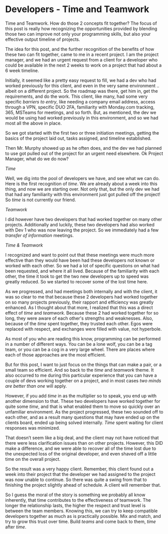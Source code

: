# Developers - Time and Teamwork

Time and Teamwork. How do those 2 concepts fit together? The focus of this post is really how recognizing the opportunities provided by blending those two can improve not only your programming skills, but also your effective output timeline of projects.

The idea for this post, and the further recognition of the benefits of how these two can fit together, came to me in a recent project. I am the project manager, and we had an urgent request from a client for a developer who could be available in the next 2 weeks to work on a project that had about a 6 week timeline. 

Initially, it seemed like a pretty easy request to fill, we had a dev who had worked previously for this client, and even in the very same environment .. albeit on a different project. So the roadmap was there, get him in, get the requirements, and do the work.  This client, like many, had some very specific *barriers to entry*, like needing a company email address, access through a VPN, specific DUO 2FA, familiarity with Monday.com tracking, 365, MSTeams for meetings, and so forth. But, as mentioned, the dev we would be using had worked previously in this environment, and so we had most all the above in place. 

So we got started with the first two or three initiation meetings, getting the basics of the project laid out, tasks assigned, and timeline established.
 
Then Mr. Murphy showed up as he often does, and the dev we had planned to use got pulled out of the project for an urgent need elsewhere. Ok Project Manager, what do we do now?

*Time*

Well, we dig into the pool of developers we have, and see what we can do. Here is the first recognition of *time*. We are already about a week into this thing, and now we are starting over. Not only that, but the only dev we had that had any familiarity with this environment just got pulled off the project!  So *time* is not currently our friend. 

*Teamwork*

I did however have two developers that had worked together on many other projects. Additionally and luckily, these two developers had also worked with Dev 1 who was now leaving the project. So we immediately had a few *transfer of information* meetings. 

*Time & Teamwork* 

I recognized and want to point out that these meetings were much more effective than they would have been had these developers not known or worked with each other.  So we had a lot of specific questions on what had been requested, and where it all lived.  Because of the familiarity with each other, the time it took to get the two new developers up to speed was greatly reduced. So we started to recover some of the lost time here.

As we progressed, and had meetings both internally and with the client, it was so clear to me that because these 2 developers had worked together on so many projects previously, their rapport and efficiency was greatly enhanced. As I thought about that more, I realized that this was a direct effect of *time* and *teamwork*. Because these 2 had worked together for so long, they were aware of each other's strengths and weaknesses.  Also, because of the *time* spent together, they trusted each other. Egos were replaced with respect, and exchanges were filled with value, not hyperbole. 

As most of you who are reading this know, programming can be performed in a number of different ways. You can be a lone wolf, you can be a tag team, or you can be a cog in a very large wheel. There are places where each of those approaches are the most efficient. 

But for this post, I want to just focus on the things that can make a pair, or a small team so efficient. And so back to the *time* and *teamwork* theme.  It also occurred to me during this particular experience that you can have a couple of devs working together on a project, and in most cases *two minds are better than one* will apply.
 
However, if you add *time* in as the multiplier so to speak, you end up with another dimension to that. These two developers have worked together for quite some *time*, and that is what enabled them to move so quickly over an unfamiliar environment. As the project progressed, these two sounded off to each other, and as a result many questions that may have ended up on the clients board, ended up being solved internally. *Time* spent waiting for client responses was minimized.

That doesn’t seem like a big deal, and the client may not have noticed that there were less clarification issues than on other projects. However, this DID make a difference, and we were able to recover all of the time lost due to the unexpected loss of the original developer, and even shaved off a little time on the overall project. 

So the result was a very happy client. Remember, this client found out a week into their project that the developer we had assigned to the project was now unable to continue. So there was quite a swing from that to finishing the project slightly ahead of schedule. A client will remember that. 

So I guess the moral of the story is something we probably all know inherently, that time contributes to the effectiveness of teamwork. The longer the relationship lasts, the higher the respect and trust level is between the team members. Knowing this, we can try to keep compatible developers together as much as is practically possible.  Mix and match, and try to grow this trust over time.  Build *teams* and come back to them, *time* after *time*. 
